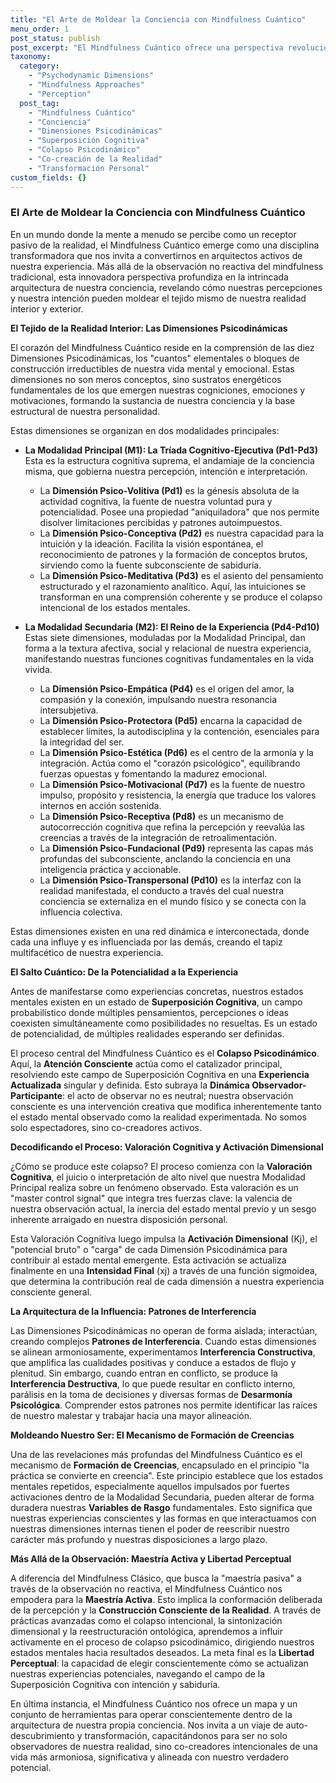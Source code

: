 ```yaml
---
title: "El Arte de Moldear la Conciencia con Mindfulness Cuántico"
menu_order: 1
post_status: publish
post_excerpt: "El Mindfulness Cuántico ofrece una perspectiva revolucionaria sobre cómo nuestra conciencia construye la realidad. Este enfoque explora las diez dimensiones psicodinámicas que componen nuestra experiencia mental, revelando cómo la observación consciente y la intención activa pueden transformar estados internos. Descubra cómo navegar el campo de la superposición cognitiva para co-crear una realidad más alineada."
taxonomy:
  category:
    - "Psychodynamic Dimensions"
    - "Mindfulness Approaches"
    - "Perception"
  post_tag:
    - "Mindfulness Cuántico"
    - "Conciencia"
    - "Dimensiones Psicodinámicas"
    - "Superposición Cognitiva"
    - "Colapso Psicodinámico"
    - "Co-creación de la Realidad"
    - "Transformación Personal"
custom_fields: {}
---
```


### El Arte de Moldear la Conciencia con Mindfulness Cuántico

En un mundo donde la mente a menudo se percibe como un receptor pasivo de la realidad, el Mindfulness Cuántico emerge como una disciplina transformadora que nos invita a convertirnos en arquitectos activos de nuestra experiencia. Más allá de la observación no reactiva del mindfulness tradicional, esta innovadora perspectiva profundiza en la intrincada arquitectura de nuestra conciencia, revelando cómo nuestras percepciones y nuestra intención pueden moldear el tejido mismo de nuestra realidad interior y exterior.

**El Tejido de la Realidad Interior: Las Dimensiones Psicodinámicas**

El corazón del Mindfulness Cuántico reside en la comprensión de las diez Dimensiones Psicodinámicas, los "cuantos" elementales o bloques de construcción irreductibles de nuestra vida mental y emocional. Estas dimensiones no son meros conceptos, sino sustratos energéticos fundamentales de los que emergen nuestras cogniciones, emociones y motivaciones, formando la sustancia de nuestra conciencia y la base estructural de nuestra personalidad.

Estas dimensiones se organizan en dos modalidades principales:
*   **La Modalidad Principal (M1): La Tríada Cognitivo-Ejecutiva (Pd1-Pd3)**
    Esta es la estructura cognitiva suprema, el andamiaje de la conciencia misma, que gobierna nuestra percepción, intención e interpretación.
    *   La **Dimensión Psico-Volitiva (Pd1)** es la génesis absoluta de la actividad cognitiva, la fuente de nuestra voluntad pura y potencialidad. Posee una propiedad "aniquiladora" que nos permite disolver limitaciones percibidas y patrones autoimpuestos.
    *   La **Dimensión Psico-Conceptiva (Pd2)** es nuestra capacidad para la intuición y la ideación. Facilita la visión espontánea, el reconocimiento de patrones y la formación de conceptos brutos, sirviendo como la fuente subconsciente de sabiduría.
    *   La **Dimensión Psico-Meditativa (Pd3)** es el asiento del pensamiento estructurado y el razonamiento analítico. Aquí, las intuiciones se transforman en una comprensión coherente y se produce el colapso intencional de los estados mentales.

*   **La Modalidad Secundaria (M2): El Reino de la Experiencia (Pd4-Pd10)**
    Estas siete dimensiones, moduladas por la Modalidad Principal, dan forma a la textura afectiva, social y relacional de nuestra experiencia, manifestando nuestras funciones cognitivas fundamentales en la vida vivida.
    *   La **Dimensión Psico-Empática (Pd4)** es el origen del amor, la compasión y la conexión, impulsando nuestra resonancia intersubjetiva.
    *   La **Dimensión Psico-Protectora (Pd5)** encarna la capacidad de establecer límites, la autodisciplina y la contención, esenciales para la integridad del ser.
    *   La **Dimensión Psico-Estética (Pd6)** es el centro de la armonía y la integración. Actúa como el "corazón psicológico", equilibrando fuerzas opuestas y fomentando la madurez emocional.
    *   La **Dimensión Psico-Motivacional (Pd7)** es la fuente de nuestro impulso, propósito y resistencia, la energía que traduce los valores internos en acción sostenida.
    *   La **Dimensión Psico-Receptiva (Pd8)** es un mecanismo de autocorrección cognitiva que refina la percepción y reevalúa las creencias a través de la integración de retroalimentación.
    *   La **Dimensión Psico-Fundacional (Pd9)** representa las capas más profundas del subconsciente, anclando la conciencia en una inteligencia práctica y accionable.
    *   La **Dimensión Psico-Transpersonal (Pd10)** es la interfaz con la realidad manifestada, el conducto a través del cual nuestra conciencia se externaliza en el mundo físico y se conecta con la influencia colectiva.

Estas dimensiones existen en una red dinámica e interconectada, donde cada una influye y es influenciada por las demás, creando el tapiz multifacético de nuestra experiencia.

**El Salto Cuántico: De la Potencialidad a la Experiencia**

Antes de manifestarse como experiencias concretas, nuestros estados mentales existen en un estado de **Superposición Cognitiva**, un campo probabilístico donde múltiples pensamientos, percepciones o ideas coexisten simultáneamente como posibilidades no resueltas. Es un estado de potencialidad, de múltiples realidades esperando ser definidas.

El proceso central del Mindfulness Cuántico es el **Colapso Psicodinámico**. Aquí, la **Atención Consciente** actúa como el catalizador principal, resolviendo este campo de Superposición Cognitiva en una **Experiencia Actualizada** singular y definida. Esto subraya la **Dinámica Observador-Participante**: el acto de observar no es neutral; nuestra observación consciente es una intervención creativa que modifica inherentemente tanto el estado mental observado como la realidad experimentada. No somos solo espectadores, sino co-creadores activos.

**Decodificando el Proceso: Valoración Cognitiva y Activación Dimensional**

¿Cómo se produce este colapso? El proceso comienza con la **Valoración Cognitiva**, el juicio o interpretación de alto nivel que nuestra Modalidad Principal realiza sobre un fenómeno observado. Esta valoración es un "master control signal" que integra tres fuerzas clave: la valencia de nuestra observación actual, la inercia del estado mental previo y un sesgo inherente arraigado en nuestra disposición personal.

Esta Valoración Cognitiva luego impulsa la **Activación Dimensional** (Kj), el "potencial bruto" o "carga" de cada Dimensión Psicodinámica para contribuir al estado mental emergente. Esta activación se actualiza finalmente en una **Intensidad Final** (xj) a través de una función sigmoidea, que determina la contribución real de cada dimensión a nuestra experiencia consciente general.

**La Arquitectura de la Influencia: Patrones de Interferencia**

Las Dimensiones Psicodinámicas no operan de forma aislada; interactúan, creando complejos **Patrones de Interferencia**. Cuando estas dimensiones se alinean armoniosamente, experimentamos **Interferencia Constructiva**, que amplifica las cualidades positivas y conduce a estados de flujo y plenitud. Sin embargo, cuando entran en conflicto, se produce la **Interferencia Destructiva**, lo que puede resultar en conflicto interno, parálisis en la toma de decisiones y diversas formas de **Desarmonía Psicológica**. Comprender estos patrones nos permite identificar las raíces de nuestro malestar y trabajar hacia una mayor alineación.

**Moldeando Nuestro Ser: El Mecanismo de Formación de Creencias**

Una de las revelaciones más profundas del Mindfulness Cuántico es el mecanismo de **Formación de Creencias**, encapsulado en el principio "la práctica se convierte en creencia". Este principio establece que los estados mentales repetidos, especialmente aquellos impulsados por fuertes activaciones dentro de la Modalidad Secundaria, pueden alterar de forma duradera nuestras **Variables de Rasgo** fundamentales. Esto significa que nuestras experiencias conscientes y las formas en que interactuamos con nuestras dimensiones internas tienen el poder de reescribir nuestro carácter más profundo y nuestras disposiciones a largo plazo.

**Más Allá de la Observación: Maestría Activa y Libertad Perceptual**

A diferencia del Mindfulness Clásico, que busca la "maestría pasiva" a través de la observación no reactiva, el Mindfulness Cuántico nos empodera para la **Maestría Activa**. Esto implica la conformación deliberada de la percepción y la **Construcción Consciente de la Realidad**. A través de prácticas avanzadas como el colapso intencional, la sintonización dimensional y la reestructuración ontológica, aprendemos a influir activamente en el proceso de colapso psicodinámico, dirigiendo nuestros estados mentales hacia resultados deseados. La meta final es la **Libertad Perceptual**: la capacidad de elegir conscientemente cómo se actualizan nuestras experiencias potenciales, navegando el campo de la Superposición Cognitiva con intención y sabiduría.

En última instancia, el Mindfulness Cuántico nos ofrece un mapa y un conjunto de herramientas para operar conscientemente dentro de la arquitectura de nuestra propia conciencia. Nos invita a un viaje de auto-descubrimiento y transformación, capacitándonos para ser no solo observadores de nuestra realidad, sino co-creadores intencionales de una vida más armoniosa, significativa y alineada con nuestro verdadero potencial.